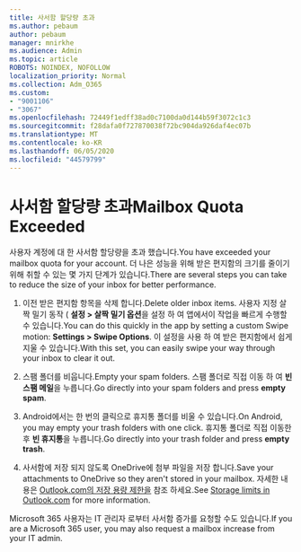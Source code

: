 ```yaml
---
title: 사서함 할당량 초과
ms.author: pebaum
author: pebaum
manager: mnirkhe
ms.audience: Admin
ms.topic: article
ROBOTS: NOINDEX, NOFOLLOW
localization_priority: Normal
ms.collection: Adm_O365
ms.custom:
- "9001106"
- "3067"
ms.openlocfilehash: 72449f1edff38ad0c7100da0d144b59f3072c1c3
ms.sourcegitcommit: f28dafa0f727870038f72bc904da926daf4ec07b
ms.translationtype: MT
ms.contentlocale: ko-KR
ms.lasthandoff: 06/05/2020
ms.locfileid: "44579799"
---
```

# <a name="mailbox-quota-exceeded"></a><span data-ttu-id="ccfa0-102">사서함 할당량 초과</span><span class="sxs-lookup"><span data-stu-id="ccfa0-102">Mailbox Quota Exceeded</span></span>

<span data-ttu-id="ccfa0-103">사용자 계정에 대 한 사서함 할당량을 초과 했습니다.</span><span class="sxs-lookup"><span data-stu-id="ccfa0-103">You have exceeded your mailbox quota for your account.</span></span> <span data-ttu-id="ccfa0-104">더 나은 성능을 위해 받은 편지함의 크기를 줄이기 위해 취할 수 있는 몇 가지 단계가 있습니다.</span><span class="sxs-lookup"><span data-stu-id="ccfa0-104">There are several steps you can take to reduce the size of your inbox for better performance.</span></span>

1. <span data-ttu-id="ccfa0-105">이전 받은 편지함 항목을 삭제 합니다.</span><span class="sxs-lookup"><span data-stu-id="ccfa0-105">Delete older inbox items.</span></span> <span data-ttu-id="ccfa0-106">사용자 지정 살짝 밀기 동작 ( **설정 > 살짝 밀기 옵션**을 설정 하 여 앱에서이 작업을 빠르게 수행할 수 있습니다.</span><span class="sxs-lookup"><span data-stu-id="ccfa0-106">You can do this quickly in the app by setting a custom Swipe motion: **Settings > Swipe Options**.</span></span> <span data-ttu-id="ccfa0-107">이 설정을 사용 하 여 받은 편지함에서 쉽게 지울 수 있습니다.</span><span class="sxs-lookup"><span data-stu-id="ccfa0-107">With this set, you can easily swipe your way through your inbox to clear it out.</span></span>

2. <span data-ttu-id="ccfa0-108">스팸 폴더를 비웁니다.</span><span class="sxs-lookup"><span data-stu-id="ccfa0-108">Empty your spam folders.</span></span> <span data-ttu-id="ccfa0-109">스팸 폴더로 직접 이동 하 여 **빈 스팸 메일**을 누릅니다.</span><span class="sxs-lookup"><span data-stu-id="ccfa0-109">Go directly into your spam folders and press **empty spam**.</span></span>

3. <span data-ttu-id="ccfa0-110">Android에서는 한 번의 클릭으로 휴지통 폴더를 비울 수 있습니다.</span><span class="sxs-lookup"><span data-stu-id="ccfa0-110">On Android, you may empty your trash folders with one click.</span></span> <span data-ttu-id="ccfa0-111">휴지통 폴더로 직접 이동한 후 **빈 휴지통**을 누릅니다.</span><span class="sxs-lookup"><span data-stu-id="ccfa0-111">Go directly into your trash folder and press **empty trash**.</span></span> 

4. <span data-ttu-id="ccfa0-112">사서함에 저장 되지 않도록 OneDrive에 첨부 파일을 저장 합니다.</span><span class="sxs-lookup"><span data-stu-id="ccfa0-112">Save your attachments to OneDrive so they aren't stored in your mailbox.</span></span> <span data-ttu-id="ccfa0-113">자세한 내용은 [Outlook.com의 저장 용량 제한을](https://support.office.com/article/storage-limits-in-outlook-com-7ac99134-69e5-4619-ac0b-2d313bba5e9e) 참조 하세요.</span><span class="sxs-lookup"><span data-stu-id="ccfa0-113">See [Storage limits in Outlook.com](https://support.office.com/article/storage-limits-in-outlook-com-7ac99134-69e5-4619-ac0b-2d313bba5e9e) for more information.</span></span> 

<span data-ttu-id="ccfa0-114">Microsoft 365 사용자는 IT 관리자 로부터 사서함 증가를 요청할 수도 있습니다.</span><span class="sxs-lookup"><span data-stu-id="ccfa0-114">If you are a Microsoft 365 user, you may also request a mailbox increase from your IT admin.</span></span>
